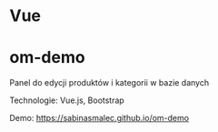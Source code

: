 # Vue 

# om-demo 

Panel do edycji produktów i kategorii w bazie danych

Technologie: Vue.js, Bootstrap

Demo: https://sabinasmalec.github.io/om-demo